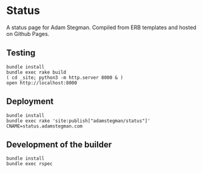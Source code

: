 # Status

A status page for Adam Stegman.
Compiled from ERB templates and hosted on Github Pages.

## Testing

    bundle install
    bundle exec rake build
    ( cd _site; python3 -m http.server 8000 & )
    open http://localhost:8000

## Deployment

    bundle install
    bundle exec rake 'site:publish["adamstegman/status"]' CNAME=status.adamstegman.com

## Development of the builder

    bundle install
    bundle exec rspec
